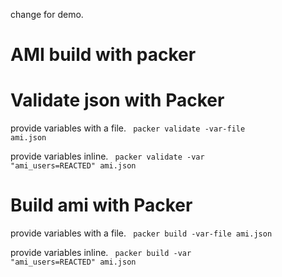 change for demo.
# AMI build with packer

# Validate json with Packer 

provide variables with a file.
<code>
    packer validate -var-file ami.json
</code>

provide variables inline.
<code>
    packer validate -var "ami_users=REACTED" ami.json
</code>


# Build ami with Packer 

provide variables with a file.
<code>
    packer build -var-file ami.json
</code>

provide variables inline.
<code>
    packer build -var "ami_users=REACTED" ami.json
</code>